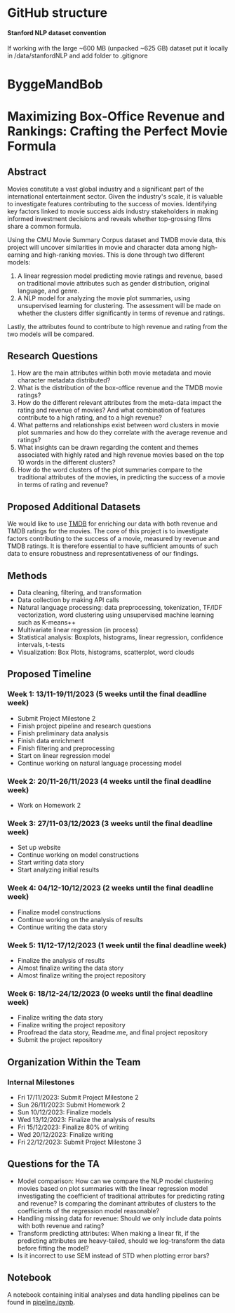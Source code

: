 # GitHub structure
#### Stanford NLP dataset convention
If working with the large ~600 MB (unpacked ~625 GB) dataset put it locally in /data/stanfordNLP and add folder to .gitignore

# ByggeMandBob
# Maximizing Box-Office Revenue and Rankings: Crafting the Perfect Movie Formula

## Abstract

Movies constitute a vast global industry and a significant part of the international entertainment sector. Given the industry's scale, it is valuable to investigate features contributing to the success of movies. Identifying key factors linked to movie success aids industry stakeholders in making informed investment decisions and reveals whether top-grossing films share a common formula.

Using the CMU Movie Summary Corpus dataset and TMDB movie data, this project will uncover similarities in movie and character data among high-earning and high-ranking movies. This is done through two different models:

1. A linear regression model predicting movie ratings and revenue, based on traditional movie attributes such as gender distribution, original language, and genre.
2. A NLP model for analyzing the movie plot summaries, using unsupervised learning for clustering. The assessment will be made on whether the clusters differ significantly in terms of revenue and ratings.

Lastly, the attributes found to contribute to high revenue and rating from the two models will be compared.

## Research Questions

1. How are the main attributes within both movie metadata and movie character metadata distributed?
2. What is the distribution of the box-office revenue and the TMDB movie ratings?
3. How do the different relevant attributes from the meta-data impact the rating and revenue of movies? And what combination of features contribute to a high rating, and to a high revenue?
4. What patterns and relationships exist between word clusters in movie plot summaries and how do they correlate with the average revenue and ratings?
5. What insights can be drawn regarding the content and themes associated with highly rated and high revenue movies based on the top 10 words in the different clusters?
6. How do the word clusters of the plot summaries compare to the traditional attributes of the movies, in predicting the success of a movie in terms of rating and revenue?

## Proposed Additional Datasets

We would like to use [TMDB](https://www.themoviedb.org/) for enriching our data with both revenue and TMDB ratings for the movies. The core of this project is to investigate factors contributing to the success of a movie, measured by revenue and TMDB ratings. It is therefore essential to have sufficient amounts of such data to ensure robustness and representativeness of our findings.

## Methods

- Data cleaning, filtering, and transformation
- Data collection by making API calls
- Natural language processing: data preprocessing, tokenization, TF/IDF vectorization, word clustering using unsupervised machine learning such as K-means++
- Multivariate linear regression (in process)
- Statistical analysis: Boxplots, histograms, linear regression, confidence intervals, t-tests
- Visualization: Box Plots, histograms, scatterplot, word clouds

## Proposed Timeline

### Week 1: 13/11-19/11/2023 (5 weeks until the final deadline week)

- Submit Project Milestone 2
- Finish project pipeline and research questions
- Finish preliminary data analysis
- Finish data enrichment
- Finish filtering and preprocessing
- Start on linear regression model
- Continue working on natural language processing model

### Week 2: 20/11-26/11/2023 (4 weeks until the final deadline week)

- Work on Homework 2

### Week 3: 27/11-03/12/2023 (3 weeks until the final deadline week)

- Set up website
- Continue working on model constructions
- Start writing data story
- Start analyzing initial results

### Week 4: 04/12-10/12/2023 (2 weeks until the final deadline week)

- Finalize model constructions
- Continue working on the analysis of results
- Continue writing the data story

### Week 5: 11/12-17/12/2023 (1 week until the final deadline week)

- Finalize the analysis of results
- Almost finalize writing the data story
- Almost finalize writing the project repository

### Week 6: 18/12-24/12/2023 (0 weeks until the final deadline week)

- Finalize writing the data story
- Finalize writing the project repository
- Proofread the data story, Readme.me, and final project repository
- Submit the project repository

## Organization Within the Team

### Internal Milestones

- Fri 17/11/2023: Submit Project Milestone 2
- Sun 26/11/2023: Submit Homework 2
- Sun 10/12/2023: Finalize models
- Wed 13/12/2023: Finalize the analysis of results
- Fri 15/12/2023: Finalize 80% of writing
- Wed 20/12/2023: Finalize writing
- Fri 22/12/2023: Submit Project Milestone 3

## Questions for the TA

- Model comparison: How can we compare the NLP model clustering movies based on plot summaries with the linear regression model investigating the coefficient of traditional attributes for predicting rating and revenue? Is comparing the dominant attributes of clusters to the coefficients of the regression model reasonable?
- Handling missing data for revenue: Should we only include data points with both revenue and rating?
- Transform predicting attributes: When making a linear fit, if the predicting attributes are heavy-tailed, should we log-transform the data before fitting the model?
- Is it incorrect to use SEM instead of STD when plotting error bars?

## Notebook

A notebook containing initial analyses and data handling pipelines can be found in [pipeline.ipynb](pipeline.ipynb).



